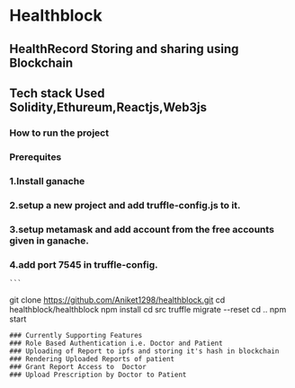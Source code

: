 # Healthblock
## HealthRecord Storing and sharing using Blockchain
## Tech stack Used Solidity,Ethureum,Reactjs,Web3js
### How to run the project
### Prerequites
### 1.Install ganache
### 2.setup a new project and add truffle-config.js to it.
### 3.setup metamask and add account from the free accounts given in ganache.
### 4.add port 7545 in truffle-config.

    ``` 
git clone https://github.com/Aniket1298/healthblock.git
cd healthblock/healthblock
npm install
cd src
truffle migrate --reset
cd ..
npm start
```
### Currently Supporting Features
### Role Based Authentication i.e. Doctor and Patient
### Uploading of Report to ipfs and storing it's hash in blockchain
### Rendering Uploaded Reports of patient
### Grant Report Access to  Doctor
### Upload Prescription by Doctor to Patient


